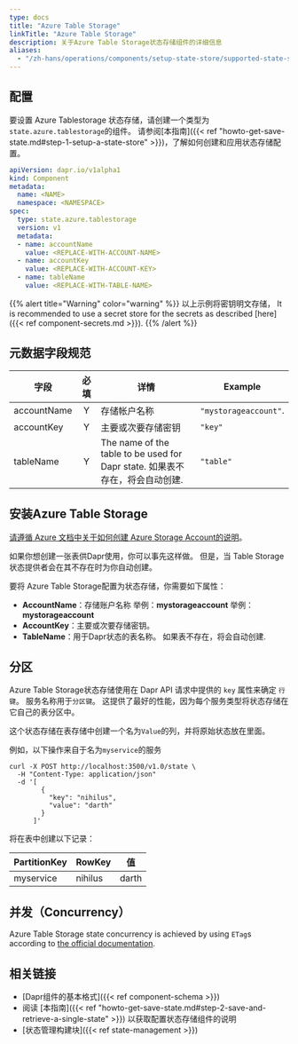 ```yaml
---
type: docs
title: "Azure Table Storage"
linkTitle: "Azure Table Storage"
description: 关于Azure Table Storage状态存储组件的详细信息
aliases:
  - "/zh-hans/operations/components/setup-state-store/supported-state-stores/setup-azure-tablestorage/"
---
```


## 配置

要设置 Azure Tablestorage 状态存储，请创建一个类型为`state.azure.tablestorage`的组件。 请参阅[本指南]({{< ref "howto-get-save-state.md#step-1-setup-a-state-store" >}})，了解如何创建和应用状态存储配置。

```yaml
apiVersion: dapr.io/v1alpha1
kind: Component
metadata:
  name: <NAME>
  namespace: <NAMESPACE>
spec:
  type: state.azure.tablestorage
  version: v1
  metadata:
  - name: accountName
    value: <REPLACE-WITH-ACCOUNT-NAME>
  - name: accountKey
    value: <REPLACE-WITH-ACCOUNT-KEY>
  - name: tableName
    value: <REPLACE-WITH-TABLE-NAME>
```

{{% alert title="Warning" color="warning" %}}
以上示例将密钥明文存储， It is recommended to use a secret store for the secrets as described [here]({{< ref component-secrets.md >}}).
{{% /alert %}}

## 元数据字段规范

| 字段          | 必填 | 详情                                                              | Example               |
| ----------- |:--:| --------------------------------------------------------------- | --------------------- |
| accountName | Y  | 存储帐户名称                                                          | `"mystorageaccount"`. |
| accountKey  | Y  | 主要或次要存储密钥                                                       | `"key"`               |
| tableName   | Y  | The name of the table to be used for Dapr state. 如果表不存在，将会自动创建. | `"table"`             |

## 安装Azure Table Storage

[请遵循 Azure 文档中关于如何创建 Azure Storage Account的说明](https://docs.microsoft.com/azure/storage/common/storage-account-create?tabs=azure-portal)。

如果你想创建一张表供Dapr使用，你可以事先这样做。 但是，当 Table Storage状态提供者会在其不存在时为你自动创建。

要将 Azure Table Storage配置为状态存储，你需要如下属性：
- **AccountName**：存储账户名称 举例：**mystorageaccount** 举例：**mystorageaccount**
- **AccountKey**：主要或次要存储密钥。
- **TableName**：用于Dapr状态的表名称。 如果表不存在，将会自动创建.

## 分区

Azure Table Storage状态存储使用在 Dapr API 请求中提供的 `key` 属性来确定 `行键`。 服务名称用于`分区键`。 这提供了最好的性能，因为每个服务类型将状态存储在它自己的表分区中。

这个状态存储在表存储中创建一个名为`Value`的列，并将原始状态放在里面。

例如，以下操作来自于名为`myservice`的服务

```shell
curl -X POST http://localhost:3500/v1.0/state \
  -H "Content-Type: application/json"
  -d '[
        {
          "key": "nihilus",
          "value": "darth"
        }
      ]'
```

将在表中创建以下记录：

| PartitionKey | RowKey  | 值     |
| ------------ | ------- | ----- |
| myservice    | nihilus | darth |

## 并发（Concurrency）

Azure Table Storage state concurrency is achieved by using `ETag`s according to [the official documentation](https://docs.microsoft.com/azure/storage/common/storage-concurrency#managing-concurrency-in-table-storage).


## 相关链接
- [Dapr组件的基本格式]({{< ref component-schema >}})
- 阅读 [本指南]({{< ref "howto-get-save-state.md#step-2-save-and-retrieve-a-single-state" >}}) 以获取配置状态存储组件的说明
- [状态管理构建块]({{< ref state-management >}})
